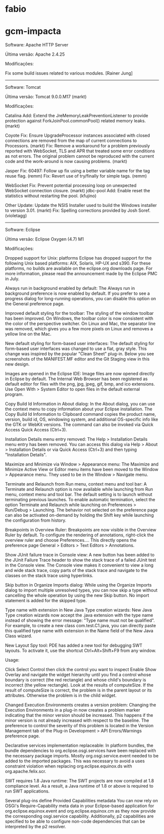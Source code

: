 # fabio
# gcm-impacta

Software: Apache HTTP Server

Última versão: Apache 2.4.25

Modificações:

  Fix some build issues related to various modules.
  [Rainer Jung]
  
------------------------------------------------------
  
Software: Tomcat

Última versão: Tomcat 9.0.0.M17 (markt)

Modificações:

  Catalina
  Add:  Extend the JreMemoryLeakPreventionListener to provide protection against ForkJoinPool.commonPool() related memory leaks. (markt)
  
  Coyote
  Fix:  Ensure UpgradeProcessor instances associated with closed connections are removed from the map of current connections to Processors. (markt)
  Fix:  Remove a workaround for a problem previously reported with WebSocket, TLS and APR that treated some error conditions as not errors. The original problem cannot be reproduced with the current code and the work-around is now causing problems. (markt)
  
  Jasper
  Fix:  60497: Follow up fix using a better variable name for the tag reuse flag. (remm)
  Fix:  Revert use of try/finally for simple tags. (remm)
  
  WebSocket
  Fix:  Prevent potential processing loop on unexpected WebSocket connection closure. (markt)
  jdbc-pool
  Add:  Enable reset the statistics without restarting the pool. (kfujino)
  
  Other
  Update:  Update the NSIS Installer used to build the Windows installer to version 3.01. (markt)
  Fix:  Spelling corrections provided by Josh Soref. (violetagg)
  
------------------------------------------------------

Software: Eclipse

Última versão: Eclipse Oxygen (4.7) M1

Modificações:

  Dropped support for Unix: platforms	Eclipse has dropped support for the following Unix based platforms: AIX, Solaris, 
  HP-UX and s390. For these platforms, no builds are available on the eclipse.org downloads page. For more information, 
  please read the announcement made by the Eclipse PMC in July.
  
  Always run in background enabled by default:	The Always run in background preference is now enabled by default. 
  If you prefer to see a progress dialog for long-running operations, you can disable this option on the General preference page.
  
  Improved default styling for the toolbar:	The styling of the window toolbar has been improved. On Windows, the toolbar color
  is now consistent with the color of the perspective switcher. On Linux and Mac, the separator line was removed, which gives 
  you a few more pixels on Linux and removes a yellow line on the Mac.
  
  New default styling for form-based user interfaces:	The default styling for form-based user interfaces was changed to use a 
  flat, gray style. This change was inspired by the popular "Clean Sheet" plug-in. Below you see screenshots of the MANIFEST.MF
  editor and the Git Staging view in this new design.

  Images are opened in the Eclipse IDE:	Image files are now opened directly in Eclipse by default. The Internal Web Browser has
  been registered as default editor for files with the png, jpg, jpeg, gif, bmp, and ico extensions. Use Open With > 
  System Editor to open files in the default external program.
  
  Copy Build Id Information in About dialog:	In the About dialog, you can use the context menu to copy information about your 
  Eclipse installation. The Copy Build Id Information to Clipboard command copies the product name, version, build id, OS, 
  windowing system, and additional OS-specific info like the GTK or WebKit versions. The command can also be invoked via Quick
  Access Quick Access (Ctrl+3).
  
  Installation Details menu entry removed:	The Help > Installation Details menu entry has been removed. You can access this
  dialog via Help > About > Installation Details or via Quick Access (Ctrl+3) and then typing "Installation Details".
  
  Maximize and Minimize via Window > Appearance menu:	The Maximize and Minimize Active View or Editor menu items have been moved
  to the Window > Appearance menu. They used to be in the Window > Navigate menu.
  
  Terminate and Relaunch from Run menu, context menu and tool bar:	A Terminate and Relaunch option is now available while 
  launching from Run menu, context menu and tool bar. The default setting is to launch without terminating previous launches. 
  To enable automatic termination, select the option Terminate and Relaunch while launching on Preferences > Run/Debug > 
  Launching. The behavior not selected on the preference page can also be activated on-demand by holding the Shift key while 
  launching the configuration from history.
  
  Breakpoints in Overview Ruler:	Breakpoints are now visible in the Overview Ruler by default. To configure the rendering of 
  annotations, right-click the overview ruler and choose Preferences.... This directly opens the preference page General > 
  Editors > Text Editors > Annotations.
  
  Show JUnit failure trace in Console view:	A new button has been added to the JUnit Failure Trace header to show the stack trace
  of a failed JUnit test in the Console view. The Console view makes it convenient to view a long and wide stack trace, copy
  parts of the stack trace and navigate to the classes on the stack trace using hyperlinks.
  
  Skip button in Organize Imports dialog:	While using the Organize Imports dialog to import multiple unresolved types, 
  you can now skip a type without cancelling the whole operation by using the new Skip button. No import statement is added 
  for the skipped type.
  
  Type name with extension in New Java Type creation wizards:	New Java Type creation wizards now accept the .java extension with
  the type name instead of showing the error message: "Type name must not be qualified". For example, to create a new class
  com.test.C1<T>.java, you can directly paste this qualified type name with extension in the Name field of the New Java Class 
  wizard.
  
  New Layout Spy tool:	PDE has added a new tool for debugging SWT layouts. To activate it, use the shortcut Ctrl+Alt+Shift+F9 
  from any window.
    
  Usage:

  Click Select Control then click the control you want to inspect
  Enable Show Overlay and navigate the widget hierarchy until you find a control whose boundary is correct (the red 
  rectangle) and whose child's boundary is incorrect (the yellow rectangle).
  Look at the results of computeSize. If the result of computeSize is correct, the problem is in the parent layout or its 
  attributes. Otherwise the problem is in the child widget.

  Changed Execution Environments creates a version problem:	Changing the Execution Environments in a plug-in now creates a 
  problem marker indicating that the minor version should be increased. This happens if the minor version is not already 
  increased with respect to the baseline. The preference to control the severity of this problem is located in the Version 
  Management tab of the Plug-in Development > API Errors/Warnings preference page.
  
  Declarative services implementation replaceable:	In platform bundles, the bundle dependencies to org.eclipse.osgi.services
  have been replaced with the necessary package imports. Mostly org.osgi.service.event needed to be added to the imported 
  packages. This was necessary to avoid a uses constraint violation when replacing org.eclipse.equinox.ds with 
  org.apache.felix.scr.
  
  SWT requires 1.8 Java runtime:	The SWT projects are now compiled at 1.8 compliance level. As a result, a Java runtime of 1.8
  or above is required to run SWT applications.
  
  Several plug-ins define Provided Capabilities metadata	You can now rely on OSGi's Require-Capability meta data in your 
  Eclipse-based application for org.eclipse.equinox.event and org.eclipse.equinox.cm as they now provide the corresponding 
  osgi.service capability. Additionally, p2 capabilities are specified to be able to configure non-code dependencies that can be
  interpreted by the p2 resolver.

